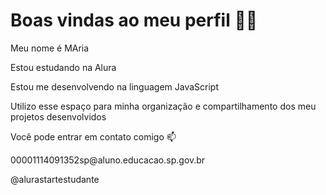 <h1>Boas vindas ao meu perfil 💙💙</h1>
<p>Meu nome é MAria</p>
<p>Estou estudando na Alura</p>
<p>Estou me desenvolvendo na linguagem JavaScript</p>
<p>Utilizo esse espaço para minha organização e compartilhamento dos meu projetos desenvolvidos</p>
<p>Você pode entrar em contato comigo 📫</p>
<p>00001114091352sp@aluno.educacao.sp.gov.br</p>
<p>@alurastartestudante</p>
